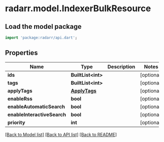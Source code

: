 # radarr.model.IndexerBulkResource

## Load the model package
```dart
import 'package:radarr/api.dart';
```

## Properties
Name | Type | Description | Notes
------------ | ------------- | ------------- | -------------
**ids** | **BuiltList&lt;int&gt;** |  | [optional] 
**tags** | **BuiltList&lt;int&gt;** |  | [optional] 
**applyTags** | [**ApplyTags**](ApplyTags.md) |  | [optional] 
**enableRss** | **bool** |  | [optional] 
**enableAutomaticSearch** | **bool** |  | [optional] 
**enableInteractiveSearch** | **bool** |  | [optional] 
**priority** | **int** |  | [optional] 

[[Back to Model list]](../README.md#documentation-for-models) [[Back to API list]](../README.md#documentation-for-api-endpoints) [[Back to README]](../README.md)


